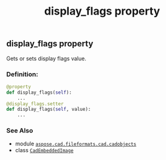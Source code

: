 ﻿---
title: display_flags property
second_title: Aspose.CAD for Python via .NET API References
description: 
type: docs
weight: 220
url: /python-net/aspose.cad.fileformats.cad.cadobjects/cadembeddedimage/display_flags/
is_root: false
---

## display_flags property


Gets or sets display flags value.
### Definition:
```python
@property
def display_flags(self):
    ...
@display_flags.setter
def display_flags(self, value):
    ...
```

### See Also
* module [`aspose.cad.fileformats.cad.cadobjects`](../../)
* class [`CadEmbeddedImage`](/cad/python-net/aspose.cad.fileformats.cad.cadobjects/cadembeddedimage)
